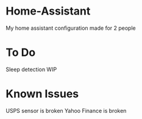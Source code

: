 # Home-Assistant
My home assistant configuration made for 2 people

# To Do
Sleep detection WIP

# Known Issues
USPS sensor is broken
Yahoo Finance is broken
